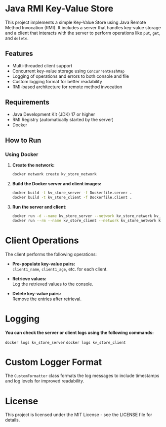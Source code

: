 # Java RMI Key-Value Store

This project implements a simple Key-Value Store using Java Remote Method Invocation (RMI). It includes a server that handles key-value storage and a client that interacts with the server to perform operations like `put`, `get`, and `delete`.

## Features

- Multi-threaded client support
- Concurrent key-value storage using `ConcurrentHashMap`
- Logging of operations and errors to both console and file
- Custom logging format for better readability
- RMI-based architecture for remote method invocation

## Requirements

- Java Development Kit (JDK) 17 or higher
- RMI Registry (automatically started by the server)
- Docker

## How to Run

### Using Docker

1. **Create the network:**

   ```bash
   docker network create kv_store_network
   ```

2. **Build the Docker server and client images:**

   ```bash
   docker build -t kv_store_server -f Dockerfile.server .
   docker build -t kv_store_client -f Dockerfile.client .
   ```

3. **Run the server and client:**

   ```bash
   docker run -d --name kv_store_server --network kv_store_network kv_store_server
   docker run --rm --name kv_store_client --network kv_store_network kv_store_client
   ```

# Client Operations

The client performs the following operations:

- **Pre-populate key-value pairs:**  
  `client1_name`, `client1_age`, etc. for each client.

- **Retrieve values:**  
  Log the retrieved values to the console.

- **Delete key-value pairs:**  
  Remove the entries after retrieval.

# Logging

**You can check the server or client logs using the following commands:**

`docker logs kv_store_server`
`docker logs kv_store_client`

# Custom Logger Format

The `CustomFormatter` class formats the log messages to include timestamps and log levels for improved readability.

# License

This project is licensed under the MIT License - see the LICENSE file for details.
